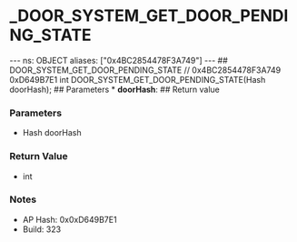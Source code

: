 # _DOOR_SYSTEM_GET_DOOR_PENDING_STATE

--- ns: OBJECT aliases: ["0x4BC2854478F3A749"] --- ## DOOR_SYSTEM_GET_DOOR_PENDING_STATE  // 0x4BC2854478F3A749 0xD649B7E1 int DOOR_SYSTEM_GET_DOOR_PENDING_STATE(Hash doorHash);  ## Parameters * **doorHash**:  ## Return value

### Parameters
* Hash doorHash

### Return Value
* int

### Notes
* AP Hash: 0x0xD649B7E1
* Build: 323

